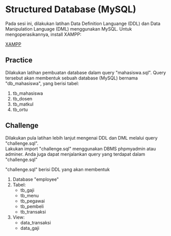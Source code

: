 # Structured Database (MySQL)

Pada sesi ini, dilakukan latihan Data Definition Languange (DDL) dan Data Manipulation Language (DML) menggunakan MySQL. Untuk mengoperasikannya, install XAMPP:

[XAMPP](https://www.apachefriends.org/download.html)

## Practice

Dilakukan latihan pembuatan database dalam query "mahasiswa.sql". Query tersebut akan membentuk sebuah database (MySQL) bernama "db_mahasiswa", yang berisi tabel:

1. tb_mahasiswa
2. tb_dosen
3. tb_matkul
4. tb_ortu

## Challenge

Dilakukan pula latihan lebih lanjut mengenai DDL dan DML melalui query "challenge.sql". <br>
Lakukan import "challenge.sql" menggunakan DBMS phpmyadmin atau adminer. Anda juga dapat menjalankan query yang terdapat dalam "challenge.sql"

"challenge.sql" berisi DDL yang akan membentuk

1. Database "employee"
2. Tabel:
   - tb_gaji
   - tb_menu
   - tb_pegawai
   - tb_pembeli
   - tb_transaksi
3. View:
   - data_transaksi
   - data_gaji
